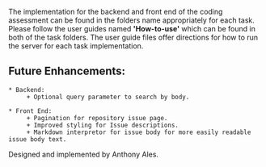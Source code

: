 The implementation for the backend and front end of the coding assessment can be found in the folders name appropriately for each task. Please follow the user guides named **'How-to-use'** which can be found in both of the task folders. The user guide files offer directions for how to run the server for each task implementation.

## Future Enhancements:  

    * Backend:
         + Optional query parameter to search by body.

    * Front End:
         + Pagination for repository issue page.
         + Improved styling for Issue descriptions.
         + Markdown interpretor for issue body for more easily readable issue body text.
         
Designed and implemented by Anthony Ales.
